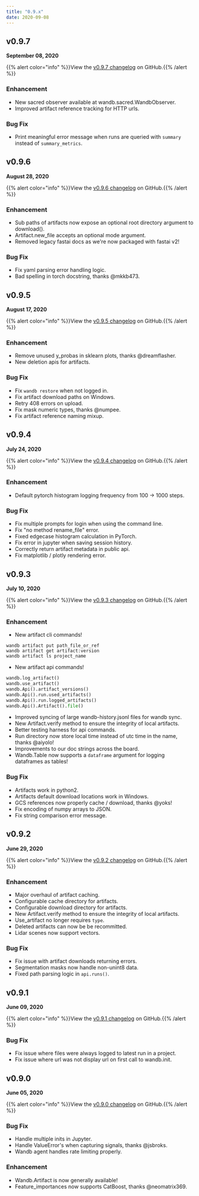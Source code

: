 ```yaml
---
title: "0.9.x"
date: 2020-09-08
---
```


## v0.9.7
**September 08, 2020**

{{% alert color="info" %}}View the [v0.9.7 changelog](https://github.com/wandb/wandb/releases/tag/v0.9.7) on GitHub.{{% /alert %}}

### Enhancement

- New sacred observer available at wandb.sacred.WandbObserver.
- Improved artifact reference tracking for HTTP urls.

### Bug Fix

- Print meaningful error message when runs are queried with `summary` instead of `summary_metrics`.

## v0.9.6
**August 28, 2020**

{{% alert color="info" %}}View the [v0.9.6 changelog](https://github.com/wandb/wandb/releases/tag/v0.9.6) on GitHub.{{% /alert %}}

### Enhancement

- Sub paths of artifacts now expose an optional root directory argument to download().
- Artifact.new_file accepts an optional mode argument.
- Removed legacy fastai docs as we're now packaged with fastai v2!

### Bug Fix

- Fix yaml parsing error handling logic.
- Bad spelling in torch docstring, thanks @mkkb473.

## v0.9.5
**August 17, 2020**

{{% alert color="info" %}}View the [v0.9.5 changelog](https://github.com/wandb/wandb/releases/tag/v0.9.5) on GitHub.{{% /alert %}}

### Enhancement

- Remove unused y_probas in sklearn plots, thanks @dreamflasher.
- New deletion apis for artifacts.

### Bug Fix

- Fix `wandb restore` when not logged in.
- Fix artifact download paths on Windows.
- Retry 408 errors on upload.
- Fix mask numeric types, thanks @numpee.
- Fix artifact reference naming mixup.

## v0.9.4
**July 24, 2020**

{{% alert color="info" %}}View the [v0.9.4 changelog](https://github.com/wandb/wandb/releases/tag/v0.9.4) on GitHub.{{% /alert %}}

### Enhancement

- Default pytorch histogram logging frequency from 100 -> 1000 steps.

### Bug Fix

- Fix multiple prompts for login when using the command line.
- Fix "no method rename_file" error.
- Fixed edgecase histogram calculation in PyTorch.
- Fix error in jupyter when saving session history.
- Correctly return artifact metadata in public api.
- Fix matplotlib / plotly rendering error.

## v0.9.3
**July 10, 2020**

{{% alert color="info" %}}View the [v0.9.3 changelog](https://github.com/wandb/wandb/releases/tag/v0.9.3) on GitHub.{{% /alert %}}

### Enhancement

- New artifact cli commands!

```shell
wandb artifact put path_file_or_ref
wandb artifact get artifact:version
wandb artifact ls project_name
```

- New artifact api commands!

```python
wandb.log_artifact()
wandb.use_artifact()
wandb.Api().artifact_versions()
wandb.Api().run.used_artifacts()
wandb.Api().run.logged_artifacts()
wandb.Api().Artifact().file()
```

- Improved syncing of large wandb-history.jsonl files for wandb sync.
- New Artifact.verify method to ensure the integrity of local artifacts.
- Better testing harness for api commands.
- Run directory now store local time instead of utc time in the name, thanks @aiyolo!
- Improvements to our doc strings across the board.
- Wandb.Table now supports a `dataframe` argument for logging dataframes as tables!

### Bug Fix

- Artifacts work in python2.
- Artifacts default download locations work in Windows.
- GCS references now properly cache / download, thanks @yoks!
- Fix encoding of numpy arrays to JSON.
- Fix string comparison error message.

## v0.9.2
**June 29, 2020**

{{% alert color="info" %}}View the [v0.9.2 changelog](https://github.com/wandb/wandb/releases/tag/v0.9.2) on GitHub.{{% /alert %}}

### Enhancement

- Major overhaul of artifact caching.
- Configurable cache directory for artifacts.
- Configurable download directory for artifacts.
- New Artifact.verify method to ensure the integrity of local artifacts.
- Use_artifact no longer requires `type`.
- Deleted artifacts can now be be recommitted.
- Lidar scenes now support vectors.

### Bug Fix

- Fix issue with artifact downloads returning errors.
- Segmentation masks now handle non-unint8 data.
- Fixed path parsing logic in `api.runs()`.

## v0.9.1
**June 09, 2020**

{{% alert color="info" %}}View the [v0.9.1 changelog](https://github.com/wandb/wandb/releases/tag/v0.9.1) on GitHub.{{% /alert %}}

### Bug Fix

- Fix issue where files were always logged to latest run in a project.
- Fix issue where url was not display url on first call to wandb.init.

## v0.9.0
**June 05, 2020**

{{% alert color="info" %}}View the [v0.9.0 changelog](https://github.com/wandb/wandb/releases/tag/v0.9.0) on GitHub.{{% /alert %}}

### Bug Fix

- Handle multiple inits in Jupyter.
- Handle ValueError's when capturing signals, thanks @jsbroks.
- Wandb agent handles rate limiting properly.

### Enhancement

- Wandb.Artifact is now generally available!
- Feature_importances now supports CatBoost, thanks @neomatrix369.
